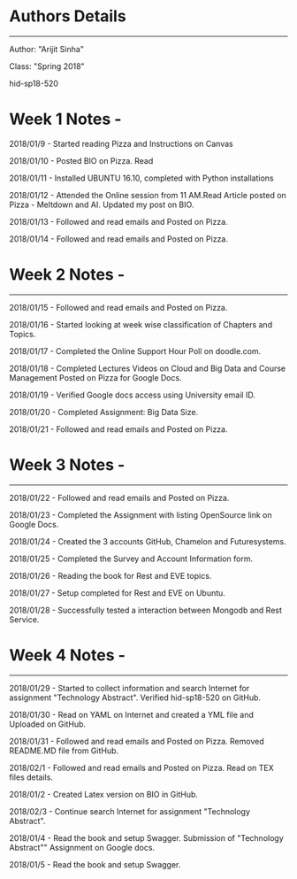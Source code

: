 ﻿# Authors Details
---
Author: "Arijit Sinha"

Class: "Spring 2018"

hid-sp18-520

# Week 1 Notes - 
2018/01/9 - Started reading Pizza and Instructions on Canvas

2018/01/10 - Posted BIO on Pizza. Read 

2018/01/11 - Installed UBUNTU 16.10, completed with Python installations

2018/01/12 - Attended the Online session from 11 AM.Read Article posted on Pizza - Meltdown and AI. Updated my post on BIO.

2018/01/13 - Followed and read emails and Posted on Pizza.

2018/01/14 - Followed and read emails and Posted on Pizza.


# Week 2 Notes - 
---
2018/01/15 - Followed and read emails and Posted on Pizza.

2018/01/16 - Started looking at week wise classification of Chapters and Topics.

2018/01/17 - Completed the Online Support Hour Poll on doodle.com.

2018/01/18 - Completed Lectures Videos on Cloud and Big Data and Course Management Posted on Pizza for Google Docs.

2018/01/19 - Verified Google docs access using University email ID.

2018/01/20 - Completed Assignment: Big Data Size.

2018/01/21 - Followed and read emails and Posted on Pizza.

# Week 3 Notes - 
---
2018/01/22 - Followed and read emails and Posted on Pizza.

2018/01/23 - Completed the Assignment with listing OpenSource link on Google Docs.

2018/01/24 - Created the 3 accounts GitHub, Chamelon and Futuresystems.

2018/01/25 - Completed the Survey and Account Information form.

2018/01/26 - Reading the book for Rest and EVE topics.

2018/01/27 - Setup completed for Rest and EVE on Ubuntu.

2018/01/28 - Successfully tested a interaction between Mongodb and Rest Service.

# Week 4 Notes - 
---
2018/01/29 - Started to collect information and search Internet for assignment "Technology Abstract". Verified hid-sp18-520 on GitHub.

2018/01/30 - Read on YAML on Internet and created a YML file and Uploaded on GitHub.

2018/01/31 - Followed and read emails and Posted on Pizza. Removed README.MD file from GitHub.

2018/02/1 - Followed and read emails and Posted on Pizza. Read on TEX files details.

2018/01/2 - Created Latex version on BIO in GitHub.

2018/02/3 - Continue search Internet for assignment "Technology Abstract".

2018/01/4 - Read the book and setup Swagger. Submission of "Technology Abstract"" Assignment on Google docs.

2018/01/5 - Read the book and setup Swagger.

